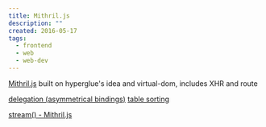 ```yaml
---
title: Mithril.js
description: ""
created: 2016-05-17
tags:
  - frontend
  - web
  - web-dev
---
```


[Mithril.js](http://mithril.js.org/index.html)
built on hyperglue's idea and virtual-dom, includes XHR and route

[delegation (asymmetrical bindings)](http://lhorie.github.io/mithril-blog/asymmetrical-data-bindings.html)
[table sorting](http://lhorie.github.io/mithril-blog/vanilla-table-sorting.html)

[stream() - Mithril.js](http://mithril.js.org/stream.html)
